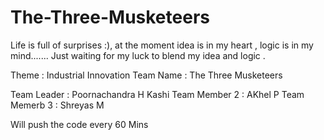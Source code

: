 # The-Three-Musketeers
Life is full of surprises :), at the moment idea is in my heart , logic is in my mind....... Just waiting for my luck to blend my idea and logic .


Theme : Industrial Innovation
Team Name : The Three Musketeers

Team Leader :  Poornachandra H Kashi
Team Member 2 : AKhel P
Team Memerb 3 : Shreyas M


Will push the code every 60 Mins
